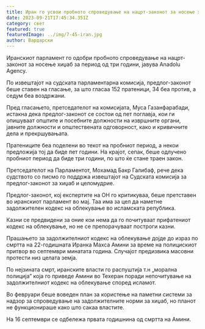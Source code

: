 ```yaml
---
title: Иран го усвои пробното спроведување на нацрт-законот за носење хиџаб
date: 2023-09-21T17:45:34.351Z
category: свет
featured: true
featuredImage: ../img/7-45-iran.jpg
author: Вардарски
---
```

Иранскиот парламент го одобри пробното спроведување на нацрт-законот за носење хиџаб за период од три години, јавува Anadolu Agency.

По извештајот на судската парламентарна комисија, предлог-законот беше ставен на гласање, за што гласаа 152 пратеници, 34 беа против, а седум беа воздржани.

Пред гласањето, претседателот на комисијата, Муса Газанфарабади, истакна дека предлог-законот се состои од пет поглавја, кои ги опишуваат општите и посебните должности на извршните органи, јавните должности и општествената одговорност, како и кривичните дела и прекршувањата.

Пратениците беа поделени во текот на пробниот период, а некои предложија тој да биде пет години. На крајот, сепак, беше одлучено пробниот период да биде три години, по што ќе стане траен закон.

Претседателот на Парламентот, Мохамад Бакр Галибаф, рече дека судството со писмо го поддржа извештајот на Судската комисија за предлог-законот за хиџаб и целомудрие.

Предлог-законот, кој експертите на ОН го критикуваа, беше претставен во иранскиот парламент во мај. Таа има за цел да наметне задолжителен кодекс на облекување во исламската република.

Казни се предвидени за оние кои нема да го почитуваат прифатениот кодекс на облекување, но не се препорачуваат построги казни.

Прашањето за задолжителниот кодекс на облекување дојде до израз по смртта на 22-годишната Иранка Махса Амини за време на полицискиот притвор во септември минатата година. Случајот предизвика масовни протести низ целата земја.

По нејзината смрт, иранските власти го распуштија т.н „морална полиција“ која го приведе Амини во Техеран поради непочитување на задолжителниот кодекс на облекување според исламот.

Во февруари беше воведен план за користење на паметни системи за надзор за спроведување на задолжителните норми за хиџаб, но планот не функционираше како што сакаа властите.

На 16 септември се одбележа првата годишнина од смртта на Амини.